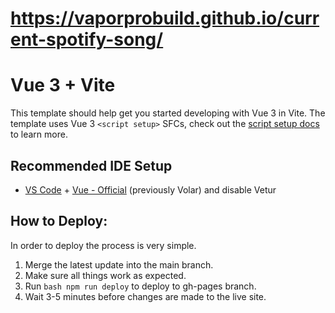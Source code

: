 # https://vaporprobuild.github.io/current-spotify-song/

# Vue 3 + Vite

This template should help get you started developing with Vue 3 in Vite. The template uses Vue 3 `<script setup>` SFCs, check out the [script setup docs](https://v3.vuejs.org/api/sfc-script-setup.html#sfc-script-setup) to learn more.

## Recommended IDE Setup

- [VS Code](https://code.visualstudio.com/) + [Vue - Official](https://marketplace.visualstudio.com/items?itemName=Vue.volar) (previously Volar) and disable Vetur


## How to Deploy:
In order to deploy the process is very simple. 
1. Merge the latest update into the main branch.
2. Make sure all things work as expected.
3. Run ```bash npm run deploy``` to deploy to gh-pages branch.
4. Wait 3-5 minutes before changes are made to the live site.
